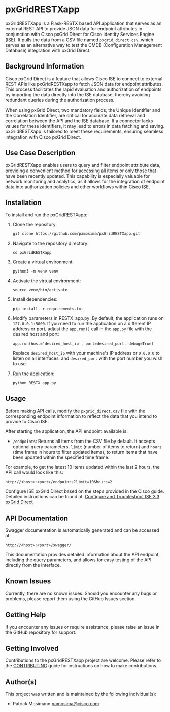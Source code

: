 # pxGridRESTXapp

pxGridRESTXapp is a Flask-RESTX based API application that serves as an external REST API to provide JSON data for endpoint attributes in conjunction with Cisco pxGrid Direct for Cisco Identity Services Engine (ISE). It pulls the data from a CSV file named `pxgrid_direct.csv`, which serves as an alternative way to test the CMDB (Configuration Management Database) integration with pxGrid Direct.

## Background Information

Cisco pxGrid Direct is a feature that allows Cisco ISE to connect to external REST APIs like pxGridRESTXapp to fetch JSON data for endpoint attributes. This process facilitates the rapid evaluation and authorization of endpoints by importing the data directly into the ISE database, thereby avoiding redundant queries during the authorization process.

When using pxGrid Direct, two mandatory fields, the Unique Identifier and the Correlation Identifier, are critical for accurate data retrieval and correlation between the API and the ISE database. If a connector lacks values for these identifiers, it may lead to errors in data fetching and saving. pxGridRESTXapp is tailored to meet these requirements, ensuring seamless integration with Cisco pxGrid Direct.

## Use Case Description

pxGridRESTXapp enables users to query and filter endpoint attribute data, providing a convenient method for accessing all items or only those that have been recently updated. This capability is especially valuable for network monitoring and analytics, as it allows for the integration of endpoint data into authorization policies and other workflows within Cisco ISE.

## Installation

To install and run the pxGridRESTXapp:

1. Clone the repository:

   ```
   git clone https://github.com/pamosima/pxGridRESTXapp.git
   ```

2. Navigate to the repository directory:

   ```
   cd pxGridRESTXapp
   ```

3. Create a virtual environment:

   ```
   python3 -m venv venv
   ```

4. Activate the virtual environment:

   ```
   source venv/bin/activate
   ```

5. Install dependencies:

   ```
   pip install -r requirements.txt
   ```

6. Modify parameters in RESTX_app.py:
   By default, the application runs on `127.0.0.1:5000`. If you need to run the application on a different IP address or port, adjust the `app.run()` call in the `app.py` file with the desired host and port:

   ```
   app.run(host='desired_host_ip', port=desired_port, debug=True)
   ```

   Replace `desired_host_ip` with your machine's IP address or `0.0.0.0` to listen on all interfaces, and `desired_port` with the port number you wish to use.

7. Run the application:

   ```
   python RESTX_app.py
   ```

## Usage

Before making API calls, modify the `pxgrid_direct.csv` file with the corresponding endpoint information to reflect the data that you intend to provide to Cisco ISE.

After starting the application, the API endpoint available is:

- `/endpoints`: Returns all items from the CSV file by default. It accepts optional query parameters, `limit` (number of items to return) and `hours` (time frame in hours to filter updated items), to return items that have been updated within the specified time frame.

For example, to get the latest 10 items updated within the last 2 hours, the API call would look like this:

```
http://<host>:<port>/endpoints?limit=10&hours=2
```

Configure ISE pxGrid Direct based on the steps provided in the Cisco guide. Detailed instructions can be found at: [Configure and Troubleshoot ISE 3.3 pxGrid Direct](https://www.cisco.com/c/en/us/support/docs/security/identity-services-engine-33/221004-configure-and-troubleshoot-ise-3-3-pxgri.html)

## API Documentation

Swagger documentation is automatically generated and can be accessed at:

```
http://<host>:<port>/swagger/
```

This documentation provides detailed information about the API endpoint, including the query parameters, and allows for easy testing of the API directly from the interface.

## Known Issues

Currently, there are no known issues. Should you encounter any bugs or problems, please report them using the GitHub Issues section.

## Getting Help

If you encounter any issues or require assistance, please raise an issue in the GitHub repository for support.

## Getting Involved

Contributions to the pxGridRESTXapp project are welcome. Please refer to the [CONTRIBUTING](./CONTRIBUTING.md) guide for instructions on how to make contributions.

## Author(s)

This project was written and is maintained by the following individual(s):

- Patrick Mosimann <pamosima@cisco.com>
